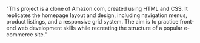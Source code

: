 "This project is a clone of Amazon.com, created using HTML and CSS. It replicates the homepage layout and design, including navigation menus, product listings, and a responsive grid system. The aim is to practice front-end web development skills while recreating the structure of a popular e-commerce site." 
